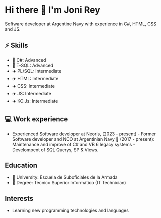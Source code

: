 

<!--
**jonirey/jonirey** is a ✨ _special_ ✨ repository because its `README.md` (this file) appears on your GitHub profile.

Here are some ideas to get you started:

- 🔭 I’m currently working on ...
- 🌱 I’m currently learning ...
- 👯 I’m looking to collaborate on ...
- 🤔 I’m looking for help with ...
- 💬 Ask me about ...
- 📫 How to reach me: ...
- 😄 Pronouns: ...
- ⚡ Fun fact: ...
-->

# Hi there 👋 I'm Joni Rey

Software developer at Argentine Navy with experience in C#, HTML, CSS and JS.

## ⚡ Skills

- :rocket: C#: Advanced
- :rocket: T-SQL: Advanced
- :airplane: PL/SQL: Intermediate
- :airplane: HTML: Intermediate
- :airplane: CSS: Intermediate
- :airplane: JS: Intermediate
- :airplane: KO.Js: Intermediate



## :computer: Work experience

- Experienced Software developer at Neoris, (2023 - present) -  Former Software developer and NCO at Argentinian Navy :ship: (2017 - present): Maintenance and improve of C# and VB 6 legacy systems - Develompent of SQL Querys, SP & Views. 

## Education

- :blue_book: University: Escuela de Suboficiales de la Armada
- :floppy_disk: Degree: Técnico Superior Informático (IT Technician)

## Interests

- Learning new programming technologies and languages

